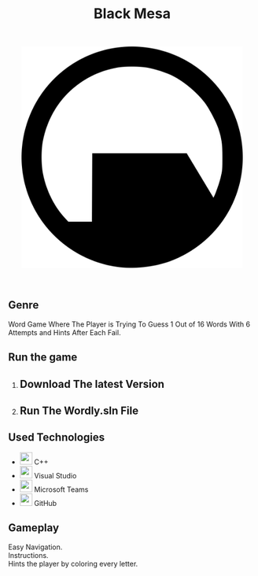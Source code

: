 
<h1 align="center" >Black Mesa</h1>
<br>
<p align="center">
<img src="/Documents/logo.png" height="450" width="450"> 
</p>

<br>

## Genre
Word Game Where The Player is Trying To Guess 1 Out of 16 Words With 6 Attempts and Hints After Each Fail.

##  Run the game
<ol>
    <li><h2> Download The latest Version</h2> </li>
    <li><h2> Run The Wordly.sln File</h2> </li>
</ol>

## Used Technologies

- <img src="https://upload.wikimedia.org/wikipedia/commons/thumb/1/18/ISO_C%2B%2B_Logo.svg/640px-ISO_C%2B%2B_Logo.svg.png" width="25" height="25"> C++ <br>
- <img src="https://upload.wikimedia.org/wikipedia/commons/thumb/2/2c/Visual_Studio_Icon_2022.svg/640px-Visual_Studio_Icon_2022.svg.png" width="25" height="25"> Visual Studio <br>
- <img src="https://ksmtelecom.co.uk/wp-content/uploads/2021/09/microsoft-teams-logo-png_480-480.png" width="25" height="25"> Microsoft Teams <br>
- <img src="https://seeklogo.com/images/G/github-logo-2E3852456C-seeklogo.com.png" width="25" height="25"> GitHub <br>

## Gameplay
 Easy Navigation. <br>
 Instructions. <br>
 Hints the player by coloring every letter. <br>
